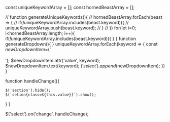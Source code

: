 const uniqueKeywordArray = [];
const hornedBeastArray = [];

// function generateUniqueKeywords(){
//   hornedBeastArray.forEach(beast => {
//     if(!uniqueKeywordArray.includes(beast.keyword)){
//       uniqueKeywordArray.push(beast.keyword);
//     }
// })
for(let i=0; i<hornedBeastArray.length; i++){
  if(!uniqueKeywordArray.includes(beast.keyword)){
  }
}
  function generateDropdown(){
} uniqueKeywordArray.forEach(keyword => {
  const $newDropdownItem =$('<option></option>');
  $newDropdownItem.attr('value', keyword);
  $newDropdownItem.text(keyword);
  $('select').append($newDropdownItem);
})
}

function handleChange(){

    $('section').hide();
    $(`setion{class=${this.value}]`).show();
  }
  }

$('select').on('change', handleChange);